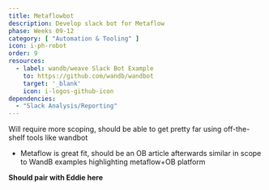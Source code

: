 ```yaml
---
title: Metaflowbot
description: Develop slack bot for Metaflow
phase: Weeks 09-12
category: [ "Automation & Tooling" ]
icon: i-ph-robot
order: 9
resources:
  - label: wandb/weave Slack Bot Example
    to: https://github.com/wandb/wandbot
    target: '_blank'
    icon: i-logos-github-icon
dependencies:
  - "Slack Analysis/Reporting"
---
```



Will require more scoping, should be able to get pretty far using off-the-shelf tools like wandbot

- Metaflow is great fit, should be an OB article afterwards similar in scope to WandB examples highlighting metaflow+OB platform

**Should pair with Eddie here**
